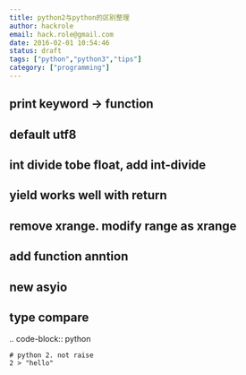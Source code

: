 ```yaml
---
title: python2与python的区别整理
author: hackrole
email: hack.role@gmail.com
date: 2016-02-01 10:54:46
status: draft
tags: ["python","python3","tips"]
category: ["programming"]
---
```




print keyword -> function
-------------------------

default utf8
------------

int divide tobe float, add int-divide
-------------------------------------

yield works well with return
----------------------------

remove xrange. modify range as xrange
-------------------------------------

add function anntion
--------------------

new asyio
---------

type compare
------------

.. code-block:: python

    # python 2. not raise
    2 > "hello"
